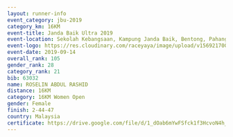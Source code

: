 ```yaml
---
layout: runner-info 
event_category: jbu-2019 
category_km: 16KM 
event-title: Janda Baik Ultra 2019
event-location: Sekolah Kebangsaan, Kampung Janda Baik, Bentong, Pahang, Malaysia 
event-logo: https://res.cloudinary.com/raceyaya/image/upload/v1569217009/logo/janda-baik_vch1pc.jpg 
event-date: 2019-09-14 
overall_rank: 105
gender_rank: 28
category_rank: 21
bib: 63032
name: ROSELIN ABDUL RASHID
distance: 16KM
category: 16KM Women Open
gender: Female
finish: 2-44-47
country: Malaysia
certificate: https://drive.google.com/file/d/1_dOab6mYwFSfck1f3HcvoN4h_7hhVLUw/view?usp=sharing
---
```

